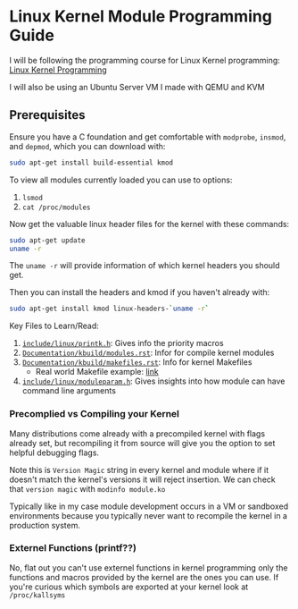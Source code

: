 # Linux Kernel Module Programming Guide 

I will be following the programming course for Linux Kernel programming:
[Linux Kernel Programming](https://sysprog21.github.io/lkmpg/#introduction)

I will also be using an Ubuntu Server VM I made with QEMU and KVM

## Prerequisites

Ensure you have a C foundation and get comfortable with `modprobe`, `insmod`,
and `depmod`, which you can download with:

```sh
sudo apt-get install build-essential kmod
```

To view all modules currently loaded you can use to options:

1. `lsmod`
2. `cat /proc/modules`

Now get the valuable linux header files for the kernel with these commands:

```sh
sudo apt-get update
uname -r
```

The `uname -r` will provide information of which kernel headers you should get.

Then you can install the headers and kmod if you haven't already with:

```sh
sudo apt-get install kmod linux-headers-`uname -r`
```

Key Files to Learn/Read:

1. [`include/linux/printk.h`](https://git.kernel.org/pub/scm/linux/kernel/git/stable/linux.git/tree/include/linux/printk.h): Gives info the priority macros
2. [`Documentation/kbuild/modules.rst`](https://git.kernel.org/pub/scm/linux/kernel/git/stable/linux.git/tree/Documentation/kbuild/modules.rst): Infor for compile kernel modules
3. [`Documentation/kbuild/makefiles.rst`](https://git.kernel.org/pub/scm/linux/kernel/git/stable/linux.git/tree/Documentation/kbuild/makefiles.rst): Info for kernel Makefiles
    - Real world Makefile example: [link](https://git.kernel.org/pub/scm/linux/kernel/git/stable/linux.git/tree/drivers/char/Makefile)
4. [`include/linux/moduleparam.h`](https://git.kernel.org/pub/scm/linux/kernel/git/stable/linux.git/tree/include/linux/moduleparam.h): Gives insights into how module can have command line arguments

### Precomplied vs Compiling your Kernel

Many distributions come already with a precompiled kernel with flags already 
set, but recompiling it from source will give you the option to set helpful
debugging flags.

Note this is `Version Magic` string in every kernel and module where if it
doesn't match the kernel's versions it will reject insertion. We can check that 
`version magic` with `modinfo module.ko`

Typically like in my case module development occurs in a VM or sandboxed 
environments because you typically never want to recompile the kernel in a 
production system.

### Externel Functions (printf??)

No, flat out you can't use externel functions in kernel programming only the 
functions and macros provided by the kernel are the ones you can use. If you're
curious which symbols are exported at your kernel look at `/proc/kallsyms`